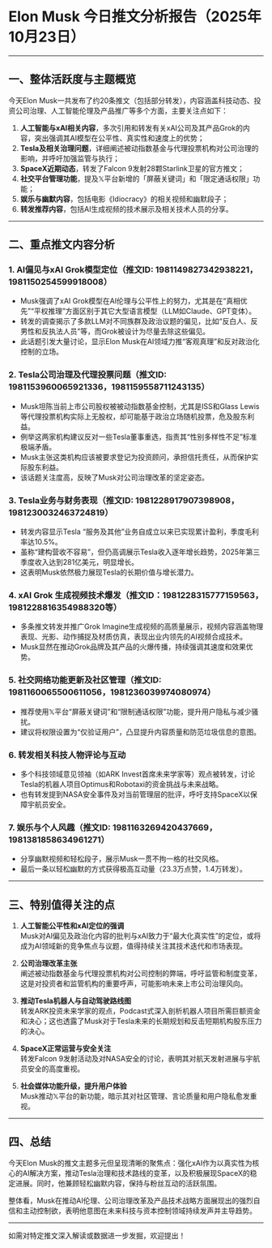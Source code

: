 # Elon Musk 今日推文分析报告（2025年10月23日）

---

## 一、整体活跃度与主题概览

今天Elon Musk一共发布了约20条推文（包括部分转发），内容涵盖科技动态、投资公司治理、人工智能伦理及产品推广等多个方面，主要关注点如下：

1. **人工智能与xAI相关内容**，多次引用和转发有关xAI公司及其产品Grok的内容，突出强调其AI模型在公平性、真实性和速度上的优势；
2. **Tesla及相关治理问题**，详细阐述被动指数基金与代理投票机构对公司治理的影响，并呼吁加强监管与执行；
3. **SpaceX近期动态**，转发了Falcon 9发射28颗Starlink卫星的官方推文；
4. **社交平台管理功能**，提及𝕏平台新增的「屏蔽关键词」和「限定通话权限」功能；
5. **娱乐与幽默内容**，包括电影《Idiocracy》的相关视频和幽默段子；
6. **转发推荐内容**，包括AI生成视频的技术展示及相关技术人员的分享。

---

## 二、重点推文内容分析

### 1. AI偏见与xAI Grok模型定位（推文ID: 1981149827342938221，1981150254599918008）

- Musk强调了xAI Grok模型在AI伦理与公平性上的努力，尤其是在“真相优先”“平权推理”方面区别于其它大型语言模型（LLM如Claude、GPT变体）。
- 转发的调查揭示了多款LLM对不同族群及政治议题的偏见，比如“反白人、反男性和反执法人员”等，而Grok被设计为尽量去除这些偏见。
- 此话题引发大量讨论，显示Elon Musk在AI领域力推“客观真理”和反对政治化控制的立场。

### 2. Tesla公司治理及代理投票问题（推文ID: 1981153960065921336，1981159558711243135）

- Musk坦陈当前上市公司股权被被动指数基金控制，尤其是ISS和Glass Lewis等代理投票机构实际上无股权，却可能基于政治立场随机投票，危及股东利益。
- 例举这两家机构建议反对一些Tesla董事重选，指责其“性别多样性不足”标准极端矛盾。
- Musk主张这类机构应该被要求登记为投资顾问，承担信托责任，从而保护实际股东利益。
- 该话题关注度高，反映了Musk对公司治理改革的坚定姿态。

### 3. Tesla业务与财务表现（推文ID: 1981228917907398908，1981230032463724819）

- 转发内容显示Tesla “服务及其他”业务自成立以来已实现累计盈利，季度毛利率达10.5%。
- 虽称“建构营收不容易”，但仍高调展示Tesla收入逐年增长趋势，2025年第三季度收入达到281亿美元，明显增长。
- 这表明Musk依然极力展现Tesla的长期价值与增长潜力。

### 4. xAI Grok 生成视频技术爆发（推文ID：1981228315777159563，1981228816354988320等）

- 多条推文转发并推广Grok Imagine生成视频的高质量展示，视频内容涵盖物理表现、光影、动作捕捉及材质仿真，表现出业内领先的AI视频合成技术。
- Musk显然在推动Grok品牌及其产品的火爆传播，持续强调其速度和效果优势。

### 5. 社交网络功能更新及社区管理（推文ID: 1981160065500611056，1981236039974080974）

- 推荐使用𝕏平台“屏蔽关键词”和“限制通话权限”功能，提升用户隐私与减少骚扰。
- 建议将权限设置为“仅验证用户”，凸显提升内容质量和防范垃圾信息的意图。

### 6. 转发相关科技人物评论与互动

- 多个科技领域意见领袖（如ARK Invest首席未来学家等）观点被转发，讨论Tesla的机器人项目Optimus和Robotaxi的资金挑战与未来战略。
- 也有转发提到NASA安全事件及对当前管理层的批评，呼吁支持SpaceX以保障宇航员安全。

### 7. 娱乐与个人风趣（推文ID: 1981163269420437669，1981381858634961271）

- 分享幽默视频和轻松段子，展示Musk一贯不拘一格的社交风格。
- 最后一条以轻松幽默的方式获得极高互动量（23.3万点赞，1.4万转发）。

---

## 三、特别值得关注的点

1. **人工智能公平性和xAI定位的强调**  
   Musk对AI偏见及政治化内容的批判与xAI致力于“最大化真实性”的定位，或将成为AI领域新的竞争焦点与议题，值得持续关注其技术迭代和市场表现。

2. **公司治理改革主张**  
   阐述被动指数基金与代理投票机构对公司控制的弊端，呼吁监管和制度变革，这是对投资者和监管机构的重要呼声，可能影响未来上市公司治理风向。

3. **推动Tesla机器人与自动驾驶路线图**  
   转发ARK投资未来学家的观点，Podcast式深入剖析机器人项目所需巨额资金和决心；这也透露了Musk对于Tesla未来的长期规划和反击短期机构股东压力的决心。

4. **SpaceX正常运营与安全关注**  
   转发Falcon 9发射活动及对NASA安全的讨论，表明其对航天发射进展与宇航员安全的高度重视。

5. **社会媒体功能升级，提升用户体验**  
   Musk推动𝕏平台的新功能，暗示其对社区管理、言论质量和用户隐私愈发重视。

---

## 四、总结

今天Elon Musk的推文主题多元但呈现清晰的聚焦点：强化xAI作为以真实性为核心的AI解决方案，推动Tesla治理和技术路线的变革，以及积极展现SpaceX的稳定进展。同时，他兼顾轻松幽默内容，保持与粉丝互动的活跃氛围。

整体看，Musk在推动AI伦理、公司治理改革及产品技术战略方面展现出的强烈自信和主动控制欲，表明他意图在未来科技与资本控制领域持续发声并主导趋势。

---

如需对特定推文深入解读或数据进一步发掘，欢迎提出！